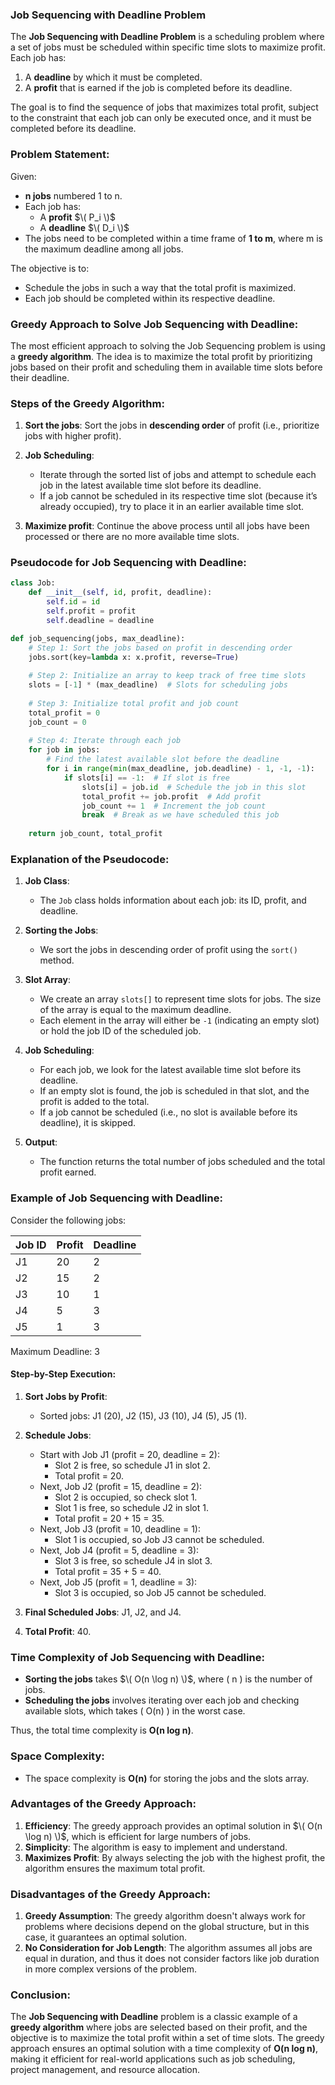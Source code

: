 ### **Job Sequencing with Deadline Problem**

The **Job Sequencing with Deadline Problem** is a scheduling problem where a set of jobs must be scheduled within specific time slots to maximize profit. Each job has:
1. A **deadline** by which it must be completed.
2. A **profit** that is earned if the job is completed before its deadline.

The goal is to find the sequence of jobs that maximizes total profit, subject to the constraint that each job can only be executed once, and it must be completed before its deadline.

### **Problem Statement:**

Given:
- **n jobs** numbered 1 to n.
- Each job has:
  - A **profit** $\( P_i \)$
  - A **deadline** $\( D_i \)$
- The jobs need to be completed within a time frame of **1 to m**, where m is the maximum deadline among all jobs.

The objective is to:
- Schedule the jobs in such a way that the total profit is maximized.
- Each job should be completed within its respective deadline.

### **Greedy Approach to Solve Job Sequencing with Deadline:**

The most efficient approach to solving the Job Sequencing problem is using a **greedy algorithm**. The idea is to maximize the total profit by prioritizing jobs based on their profit and scheduling them in available time slots before their deadline.

### **Steps of the Greedy Algorithm:**

1. **Sort the jobs**: Sort the jobs in **descending order** of profit (i.e., prioritize jobs with higher profit).
  
2. **Job Scheduling**:
   - Iterate through the sorted list of jobs and attempt to schedule each job in the latest available time slot before its deadline.
   - If a job cannot be scheduled in its respective time slot (because it’s already occupied), try to place it in an earlier available time slot.
  
3. **Maximize profit**: Continue the above process until all jobs have been processed or there are no more available time slots.

### **Pseudocode for Job Sequencing with Deadline:**

```python
class Job:
    def __init__(self, id, profit, deadline):
        self.id = id
        self.profit = profit
        self.deadline = deadline

def job_sequencing(jobs, max_deadline):
    # Step 1: Sort the jobs based on profit in descending order
    jobs.sort(key=lambda x: x.profit, reverse=True)
    
    # Step 2: Initialize an array to keep track of free time slots
    slots = [-1] * (max_deadline)  # Slots for scheduling jobs
    
    # Step 3: Initialize total profit and job count
    total_profit = 0
    job_count = 0
    
    # Step 4: Iterate through each job
    for job in jobs:
        # Find the latest available slot before the deadline
        for i in range(min(max_deadline, job.deadline) - 1, -1, -1):
            if slots[i] == -1:  # If slot is free
                slots[i] = job.id  # Schedule the job in this slot
                total_profit += job.profit  # Add profit
                job_count += 1  # Increment the job count
                break  # Break as we have scheduled this job
    
    return job_count, total_profit
```

### **Explanation of the Pseudocode**:

1. **Job Class**:
   - The `Job` class holds information about each job: its ID, profit, and deadline.
   
2. **Sorting the Jobs**:
   - We sort the jobs in descending order of profit using the `sort()` method.
   
3. **Slot Array**:
   - We create an array `slots[]` to represent time slots for jobs. The size of the array is equal to the maximum deadline.
   - Each element in the array will either be `-1` (indicating an empty slot) or hold the job ID of the scheduled job.
   
4. **Job Scheduling**:
   - For each job, we look for the latest available time slot before its deadline.
   - If an empty slot is found, the job is scheduled in that slot, and the profit is added to the total.
   - If a job cannot be scheduled (i.e., no slot is available before its deadline), it is skipped.
   
5. **Output**:
   - The function returns the total number of jobs scheduled and the total profit earned.

### **Example of Job Sequencing with Deadline:**

Consider the following jobs:

| Job ID | Profit | Deadline |
|--------|--------|----------|
| J1     | 20     | 2        |
| J2     | 15     | 2        |
| J3     | 10     | 1        |
| J4     | 5      | 3        |
| J5     | 1      | 3        |

Maximum Deadline: 3

#### **Step-by-Step Execution**:

1. **Sort Jobs by Profit**:
   - Sorted jobs: J1 (20), J2 (15), J3 (10), J4 (5), J5 (1).

2. **Schedule Jobs**:
   - Start with Job J1 (profit = 20, deadline = 2):
     - Slot 2 is free, so schedule J1 in slot 2.
     - Total profit = 20.
   - Next, Job J2 (profit = 15, deadline = 2):
     - Slot 2 is occupied, so check slot 1.
     - Slot 1 is free, so schedule J2 in slot 1.
     - Total profit = 20 + 15 = 35.
   - Next, Job J3 (profit = 10, deadline = 1):
     - Slot 1 is occupied, so Job J3 cannot be scheduled.
   - Next, Job J4 (profit = 5, deadline = 3):
     - Slot 3 is free, so schedule J4 in slot 3.
     - Total profit = 35 + 5 = 40.
   - Next, Job J5 (profit = 1, deadline = 3):
     - Slot 3 is occupied, so Job J5 cannot be scheduled.

3. **Final Scheduled Jobs**: J1, J2, and J4.
4. **Total Profit**: 40.

### **Time Complexity of Job Sequencing with Deadline**:
- **Sorting the jobs** takes $\( O(n \log n) \)$, where \( n \) is the number of jobs.
- **Scheduling the jobs** involves iterating over each job and checking available slots, which takes \( O(n) \) in the worst case.
  
Thus, the total time complexity is **O(n log n)**.

### **Space Complexity**:
- The space complexity is **O(n)** for storing the jobs and the slots array.

### **Advantages of the Greedy Approach**:
1. **Efficiency**: The greedy approach provides an optimal solution in $\( O(n \log n) \)$, which is efficient for large numbers of jobs.
2. **Simplicity**: The algorithm is easy to implement and understand.
3. **Maximizes Profit**: By always selecting the job with the highest profit, the algorithm ensures the maximum total profit.

### **Disadvantages of the Greedy Approach**:
1. **Greedy Assumption**: The greedy algorithm doesn't always work for problems where decisions depend on the global structure, but in this case, it guarantees an optimal solution.
2. **No Consideration for Job Length**: The algorithm assumes all jobs are equal in duration, and thus it does not consider factors like job duration in more complex versions of the problem.

### **Conclusion**:

The **Job Sequencing with Deadline** problem is a classic example of a **greedy algorithm** where jobs are selected based on their profit, and the objective is to maximize the total profit within a set of time slots. The greedy approach ensures an optimal solution with a time complexity of **O(n log n)**, making it efficient for real-world applications such as job scheduling, project management, and resource allocation.
